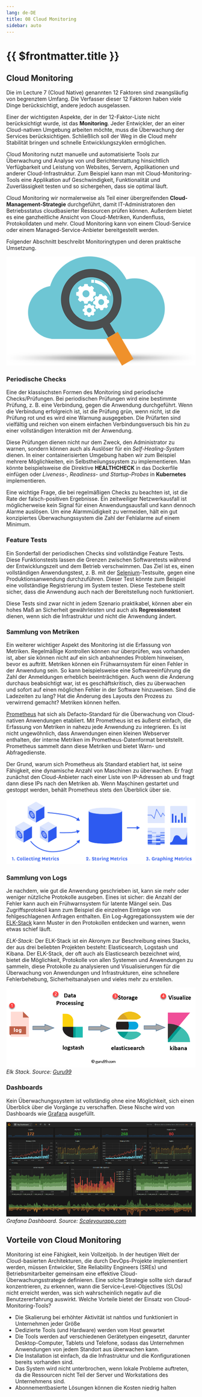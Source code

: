 ```yaml
---
lang: de-DE
title: 08 Cloud Monitoring
sidebar: auto
---
```


# {{ $frontmatter.title }}

## Cloud Monitoring
Die im Lecture 7 (Cloud Native) genannten 12 Faktoren sind zwangsläufig von begrenztem Umfang. Die Verfasser dieser 12 Faktoren haben viele Dinge berücksichtigt, andere jedoch ausgelassen.

Einer der wichtigsten Aspekte, der in der 12-Faktor-Liste nicht berücksichtigt wurde, ist das **Monitoring**. Jeder Entwickler, der an einer Cloud-nativen Umgebung arbeiten möchte, muss die Überwachung der Services berücksichtigen. Schließlich soll der Weg in die Cloud mehr Stabilität bringen und schnelle Entwicklungszyklen ermöglichen.

Cloud Monitoring nutzt manuelle und automatisierte Tools zur Überwachung und Analyse von und Berichterstattung hinsichtlich Verfügbarkeit und Leistung von Websites, Servern, Applikationen und anderer Cloud-Infrastruktur. Zum Beispiel kann man mit Cloud-Monitoring-Tools eine Applikation auf Geschwindigkeit, Funktionalität und Zuverlässigkeit testen und so sichergehen, dass sie optimal läuft.

Cloud Monitoring wir normalerweise als Teil einer übergreifenden **Cloud-Management-Strategie** durchgeführt, damit IT-Administratoren den Betriebsstatus cloudbasierter Ressourcen prüfen können. Außerdem bietet es eine ganzheitliche Ansicht von Cloud-Metriken, Kundenfluss, Protokolldaten und mehr. Cloud Monitoring kann von einem Cloud-Service oder einem Managed-Service-Anbieter bereitgestellt werden.

Folgender Abschnitt beschreibt Monitoringtypen und deren praktische Umsetzung.

![Cloud Monitoring](./img/cloud_monitoring.png)

### Periodische Checks

Eine der klassischsten Formen des Monitoring sind periodische Checks/Prüfungen. Bei periodischen Prüfungen wird eine bestimmte Prüfung, z. B. eine Verbindung, gegen die Anwendung durchgeführt. Wenn die Verbindung erfolgreich ist, ist die Prüfung grün, wenn nicht, ist die Prüfung rot und es wird eine Warnung ausgegeben. Die Prüfarten sind vielfältig und reichen von einem einfachen Verbindungsversuch bis hin zu einer vollständigen Interaktion mit der Anwendung.

Diese Prüfungen dienen nicht nur dem Zweck, den Administrator zu warnen, sondern können auch als Auslöser für ein *Self-Healing-System* dienen. In einer containerisierten Umgebung haben wir zum Beispiel mehrere Möglichkeiten, ein Selbstheilungssystem zu implementieren. Man könnte beispielsweise die Direktive **HEALTHCHECK** in das Dockerfile einfügen oder *Liveness-, Readiness- und Startup-Probes* in **Kubernetes** implementieren.

Eine wichtige Frage, die bei regelmäßigen Checks zu beachten ist, ist die Rate der falsch-positiven Ergebnisse. Ein zeitweiliger Netzwerkausfall ist möglicherweise kein Signal für einen Anwendungsausfall und kann dennoch Alarme auslösen. Um eine Alarmmüdigkeit zu vermeiden, hält ein gut konzipiertes Überwachungssystem die Zahl der Fehlalarme auf einem Minimum.

### Feature Tests
Ein Sonderfall der periodischen Checks sind vollständige Feature Tests. Diese Funktionstests lassen die Grenzen zwischen Softwaretests während der Entwicklungszeit und dem Betrieb verschwimmen. Das Ziel ist es, einen vollständigen Anwendungstest, z. B. mit der [Selenium](https://www.selenium.dev/)-Testsuite, gegen eine Produktionsanwendung durchzuführen. Dieser Test könnte zum Beispiel eine vollständige Registrierung im System testen. Diese Testebene stellt sicher, dass die Anwendung auch nach der Bereitstellung noch funktioniert.

Diese Tests sind zwar nicht in jedem Szenario praktikabel, können aber ein hohes Maß an Sicherheit gewährleisten und auch als **Regressionstest** dienen, wenn sich die Infrastruktur und nicht die Anwendung ändert.

### Sammlung von Metriken
Ein weiterer wichtiger Aspekt des Monitoring ist die Erfassung von Metriken. Regelmäßige Kontrollen können nur überprüfen, was vorhanden ist, aber sie können nicht auf ein sich anbahnendes Problem hinweisen, bevor es auftritt. Metriken können ein Frühwarnsystem für einen Fehler in der Anwendung sein. So kann beispielsweise eine Softwareeinführung die Zahl der Anmeldungen erheblich beeinträchtigen. Auch wenn die Änderung durchaus beabsichtigt war, ist es geschäftskritisch, dies zu überwachen und sofort auf einen möglichen Fehler in der Software hinzuweisen. Sind die Ladezeiten zu lang? Hat die Änderung des Layouts den Prozess zu verwirrend gemacht? Metriken können helfen.

[Prometheus](https://prometheus.io/) hat sich als Defacto-Standard für die Überwachung von Cloud-nativen Anwendungen etabliert. Mit Prometheus ist es äußerst einfach, die Erfassung von Metriken in nahezu jede Anwendung zu integrieren. Es ist nicht ungewöhnlich, dass Anwendungen einen kleinen Webserver enthalten, der interne Metriken im Prometheus-Datenformat bereitstellt. Prometheus sammelt dann diese Metriken und bietet Warn- und Abfragedienste.

Der Grund, warum sich Prometheus als Standard etabliert hat, ist seine Fähigkeit, eine dynamische Anzahl von Maschinen zu überwachen. Er fragt zunächst den Cloud-Anbieter nach einer Liste von IP-Adressen ab und fragt dann diese IPs nach den Metriken ab. Wenn Maschinen gestartet und gestoppt werden, behält Prometheus stets den Überblick über sie.

![Metriken sammeln](./img/metrics.png)
### Sammlung von Logs

Je nachdem, wie gut die Anwendung geschrieben ist, kann sie mehr oder weniger nützliche Protokolle ausgeben. Eines ist sicher: die Anzahl der Fehler kann auch ein Frühwarnsystem für latente Mängel sein. Das Zugriffsprotokoll kann zum Beispiel die einzelnen Einträge von fehlgeschlagenen Anfragen enthalten. Ein Log-Aggregationssystem wie der [ELK-Stack](https://aws.amazon.com/de/opensearch-service/the-elk-stack/) kann Muster in den Protokollen entdecken und warnen, wenn etwas schief läuft.

*ELK-Stack*: Der ELK-Stack ist ein Akronym zur Beschreibung eines Stacks, der aus drei beliebten Projekten besteht: Elasticsearch, Logstash und Kibana. Der ELK-Stack, der oft auch als Elasticsearch bezeichnet wird, bietet die Möglichkeit, Protokolle von allen Systemen und Anwendungen zu sammeln, diese Protokolle zu analysieren und Visualisierungen für die Überwachung von Anwendungen und Infrastrukturen, eine schnellere Fehlerbehebung, Sicherheitsanalysen und vieles mehr zu erstellen.

![Elk Stack](./img/elk_stack.png)
*Elk Stack. Source: [Guru99](https://www.guru99.com/images/tensorflow/082918_1504_ELKStackTut1.png)*
### Dashboards
Kein Überwachungssystem ist vollständig ohne eine Möglichkeit, sich einen Überblick über die Vorgänge zu verschaffen. Diese Nische wird von Dashboards wie [Grafana](https://grafana.com/) ausgefüllt.

![Grafana](./img/grafana.png)
*Grafana Dashboard. Source: [Scaleyourapp.com](https://www.scaleyourapp.com/wp-content/uploads/2019/01/grafana-min.png)*

## Vorteile von Cloud Monitoring
Monitoring ist eine Fähigkeit, kein Vollzeitjob. In der heutigen Welt der Cloud-basierten Architekturen, die durch DevOps-Projekte implementiert werden, müssen Entwickler, Site Reliability Engineers (SREs) und Betriebsmitarbeiter gemeinsam eine effektive Cloud-Überwachungsstrategie definieren. Eine solche Strategie sollte sich darauf konzentrieren, zu erkennen, wann die Service-Level-Objectives (SLOs) nicht erreicht werden, was sich wahrscheinlich negativ auf die Benutzererfahrung auswirkt. Welche Vorteile bietet der Einsatz von Cloud-Monitoring-Tools? 

* Die Skalierung bei erhöhter Aktivität ist nahtlos und funktioniert in Unternehmen jeder Größe
* Dedizierte Tools (und Hardware) werden vom Host gewartet
* Die Tools werden auf verschiedenen Gerätetypen eingesetzt, darunter Desktop-Computer, Tablets und Telefone, sodass das Unternehmen Anwendungen von jedem Standort aus überwachen kann.
* Die Installation ist einfach, da die Infrastruktur und die Konfigurationen bereits vorhanden sind.
* Das System wird nicht unterbrochen, wenn lokale Probleme auftreten, da die Ressourcen nicht Teil der Server und Workstations des Unternehmens sind.
* Abonnementbasierte Lösungen können die Kosten niedrig halten
